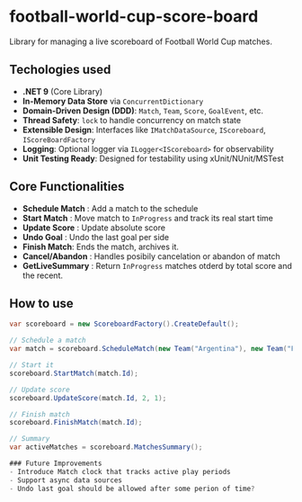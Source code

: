 # football-world-cup-score-board

Library for managing a live scoreboard of Football World Cup matches.

## Techologies used

- **.NET 9** (Core Library)
- **In-Memory Data Store** via `ConcurrentDictionary`
- **Domain-Driven Design (DDD)**: `Match`, `Team`, `Score`, `GoalEvent`, etc.
- **Thread Safety**: `lock` to handle concurrency on match state
- **Extensible Design**: Interfaces like `IMatchDataSource`, `IScoreboard`, `IScoreBoardFactory`
- **Logging**: Optional logger via `ILogger<IScoreboard>` for observability
- **Unit Testing Ready**: Designed for testability using xUnit/NUnit/MSTest

## Core Functionalities

- **Schedule Match** : Add a match to the schedule
- **Start Match** : Move match to `InProgress` and track its real start time  
- **Update Score** : Update absolute score
- **Undo Goal** : Undo the last goal per side
- **Finish Match**: Ends the match, archives it.
- **Cancel/Abandon** : Handles posibily cancelation or abandon of match
- **GetLiveSummary** : Return `InProgress` matches otderd by total score and the recent.

## How to use
```csharp
var scoreboard = new ScoreboardFactory().CreateDefault();

// Schedule a match
var match = scoreboard.ScheduleMatch(new Team("Argentina"), new Team("France"), DateTime.UtcNow.AddMinutes(10));

// Start it
scoreboard.StartMatch(match.Id);

// Update score
scoreboard.UpdateScore(match.Id, 2, 1);

// Finish match
scoreboard.FinishMatch(match.Id);

// Summary
var activeMatches = scoreboard.MatchesSummary();

### Future Improvements
- Introduce Match clock that tracks active play periods
- Support async data sources
- Undo last goal should be allowed after some perion of time?
